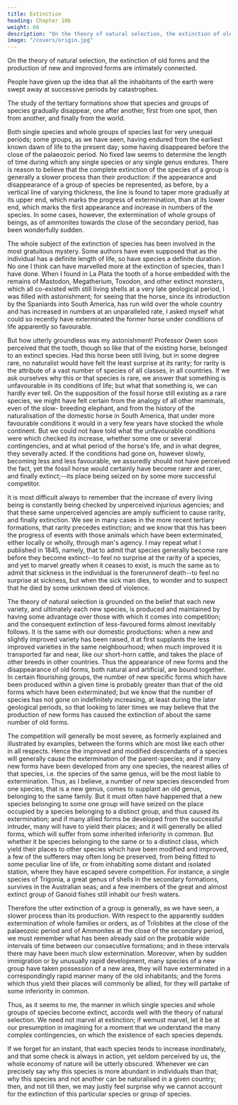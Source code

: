 ```yaml
---
title: Extinction
heading: Chapter 10b
weight: 66
description: "On the theory of natural selection, the extinction of old forms and the production of new and improved forms are intimately connected"
image: "/covers/origin.jpg"
---
```

 

On the theory of natural selection, the extinction of old forms and the production of new and improved forms are intimately connected.

People have given up the idea that all the inhabitants of the earth were swept away at successive periods by catastrophes.


<!-- even by those geologists, as Elie de Beaumont, Murchison, Barrande, &c., whose general views
would naturally lead them to this conclusion.  -->

The study of the tertiary formations show that species and groups of species gradually disappear, one after another, first from one spot, then from another, and finally from the world. 

Both single species and whole groups of species last for very unequal periods; some groups, as we have seen, having endured from the earliest known dawn of life to the present day; some having disappeared before the close of the palaeozoic period. No fixed law seems to determine the length of time during which any single species or any single genus endures. There is reason to believe that the complete extinction of the species of a group is generally a slower process than their production: if the appearance and disappearance of a group of species be represented, as before, by a vertical line of varying thickness, the line is found to taper more gradually at its upper end, which marks the progress of extermination, than at its lower end, which marks the first appearance and increase in numbers of the species. In some cases, however, the extermination of whole groups of beings, as of ammonites towards the close of the secondary period, has been wonderfully sudden.

The whole subject of the extinction of species has been involved in the most gratuitous mystery.
Some authors have even supposed that as the individual has a definite length of life, so have species
a definite duration. No one I think can have marvelled more at the extinction of species, than I
have done. When I found in La Plata the tooth of a horse embedded with the remains of Mastodon,
Megatherium, Toxodon, and other extinct monsters, which all co-existed with still living shells at a
very late geological period, I was filled with astonishment; for seeing that the horse, since its
introduction by the Spaniards into South America, has run wild over the whole country and has
increased in numbers at an unparalleled rate, I asked myself what could so recently have
exterminated the former horse under conditions of life apparently so favourable. 

But how utterly
groundless was my astonishment! Professor Owen soon perceived that the tooth, though so like
that of the existing horse, belonged to an extinct species. Had this horse been still living, but in
some degree rare, no naturalist would have felt the least surprise at its rarity; for rarity is the
attribute of a vast number of species of all classes, in all countries. If we ask ourselves why this or
that species is rare, we answer that something is unfavourable in its conditions of life; but what that
something is, we can hardly ever tell. On the supposition of the fossil horse still existing as a rare
species, we might have felt certain from the analogy of all other mammals, even of the slow-
breeding elephant, and from the history of the naturalisation of the domestic horse in South
America, that under more favourable conditions it would in a very few years have stocked the
whole continent. But we could not have told what the unfavourable conditions were which checked
its increase, whether some one or several contingencies, and at what period of the horse's life, and
in what degree, they severally acted. If the conditions had gone on, however slowly, becoming less
and less favourable, we assuredly should not have perceived the fact, yet the fossil horse would
certainly have become rarer and rarer, and finally extinct;--its place being seized on by some more
successful competitor.

It is most difficult always to remember that the increase of every living being is constantly being
checked by unperceived injurious agencies; and that these same unperceived agencies are amply
sufficient to cause rarity, and finally extinction. We see in many cases in the more recent tertiary
formations, that rarity precedes extinction; and we know that this has been the progress of events
with those animals which have been exterminated, either locally or wholly, through man's agency.
I may repeat what I published in 1845, namely, that to admit that species generally become rare
before they become extinct--to feel no surprise at the rarity of a species, and yet to marvel greatly
when it ceases to exist, is much the same as to admit that sickness in the individual is the forerunnerof death--to feel no surprise at sickness, but when the sick man dies, to wonder and to suspect that
he died by some unknown deed of violence.

The theory of natural selection is grounded on the belief that each new variety, and ultimately each
new species, is produced and maintained by having some advantage over those with which it comes
into competition; and the consequent extinction of less-favoured forms almost inevitably follows.
It is the same with our domestic productions: when a new and slightly improved variety has been
raised, it at first supplants the less improved varieties in the same neighbourhood; when much
improved it is transported far and near, like our short-horn cattle, and takes the place of other
breeds in other countries. Thus the appearance of new forms and the disappearance of old forms,
both natural and artificial, are bound together. In certain flourishing groups, the number of new
specific forms which have been produced within a given time is probably greater than that of the
old forms which have been exterminated; but we know that the number of species has not gone on
indefinitely increasing, at least during the later geological periods, so that looking to later times we
may believe that the production of new forms has caused the extinction of about the same number
of old forms.

The competition will generally be most severe, as formerly explained and illustrated by examples, between the forms which are most like each other in all respects. Hence the improved and modified descendants of a species will generally cause the extermination of the parent-species; and if many new forms have been developed from any one species, the nearest allies of that species, i.e. the species of the same genus, will be the most liable to extermination. Thus, as I believe, a number of new species descended from one species, that is a new genus, comes to supplant an old genus, belonging to the same family. But it must often have happened that a new species belonging to some one group will have seized on the place occupied by a species belonging to a distinct group, and thus caused its extermination; and if many allied forms be developed from the successful intruder, many will have to yield their places; and it will generally be allied forms, which will suffer from some inherited inferiority in common. But whether it be species belonging to the same or to a distinct class, which yield their places to other species which have been modified and improved, a few of the sufferers may often long be preserved, from being fitted to some peculiar line of life, or from inhabiting some distant and isolated station, where they have escaped severe competition. For instance, a single species of Trigonia, a great genus of shells in the secondary formations, survives in the Australian seas; and a few members of the great and almost extinct group of Ganoid fishes still inhabit our fresh waters.

Therefore the utter extinction of a group is generally, as we have seen, a slower process than its production. With respect to the apparently sudden extermination of whole families or orders, as of Trilobites at the close of the palaeozoic period and of Ammonites at the close of the secondary period, we must remember what has been already said on the probable wide intervals of time between our consecutive formations; and in these intervals there may have been much slow extermination. Moreover, when by sudden immigration or by unusually rapid development, many species of a new group have taken possession of a new area, they will have exterminated in a correspondingly rapid manner many of the old inhabitants; and the forms which thus yield their places will commonly be allied, for they will partake of some inferiority in common.

Thus, as it seems to me, the manner in which single species and whole groups of species become
extinct, accords well with the theory of natural selection. We need not marvel at extinction; if wemust marvel, let it be at our presumption in imagining for a moment that we understand the many complex contingencies, on which the existence of each species depends. 

If we forget for an instant, that each species tends to increase inordinately, and that some check is always in action, yet seldom perceived by us, the whole economy of nature will be utterly obscured. Whenever we can precisely
say why this species is more abundant in individuals than that; why this species and not another can
be naturalised in a given country; then, and not till then, we may justly feel surprise why we cannot
account for the extinction of this particular species or group of species.


